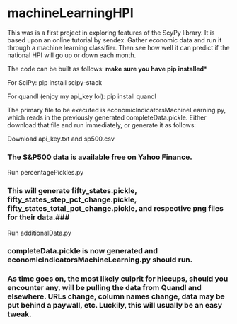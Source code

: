 # machineLearningHPI
This was is a first project in exploring features of the ScyPy library. It is based upon an online tutorial by sendex.
Gather economic data and run it through a machine learning classifier.
Then see how well it can predict if the national HPI will go up or down each month.

The code can be built as follows:
**make sure you have pip installed***

For SciPy:
pip install scipy-stack

For quandl (enjoy my api_key lol):
pip install quandl

The primary file to be executed is economicIndicatorsMachineLearning.py, which reads in the previously generated completeData.pickle.
Either download that file and run immediately, or generate it as follows:

Download api_key.txt and sp500.csv
### The S&P500 data is available free on Yahoo Finance. ###

Run percentagePickles.py 
### This will generate fifty_states.pickle, fifty_states_step_pct_change.pickle, fifty_states_total_pct_change.pickle, and respective png files for their data.###

Run additionalData.py
### completeData.pickle is now generated and economicIndicatorsMachineLearning.py should run. ###

### As time goes on, the most likely culprit for hiccups, should you encounter any, will be pulling the data from Quandl and elsewhere. URLs change, column names change, data may be put behind a paywall, etc. Luckily, this will usually be an easy tweak. ###




